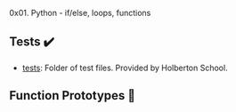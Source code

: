0x01. Python - if/else, loops, functions
## Tests :heavy_check_mark:

* [tests](./tests): Folder of test files. Provided by Holberton School.

## Function Prototypes :floppy_disk:
